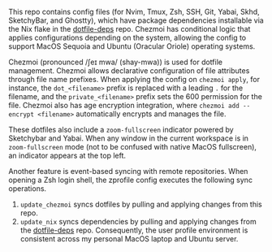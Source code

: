 This repo contains config files (for Nvim, Tmux, Zsh, SSH, Git, Yabai, Skhd, SketchyBar, and Ghostty), which have package dependencies installable via the Nix flake in the [dotfile-deps](https://www.github.com/kevwjin/dotfile-deps) repo. Chezmoi has conditional logic that applies configurations depending on the system, allowing the config to support MacOS Sequoia and Ubuntu (Oracular Oriole) operating systems.

Chezmoi (pronounced /ʃeɪ mwa/ (shay-mwa)) is used for dotfile management. Chezmoi allows declarative configuration of file attributes through file name prefixes. When applying the config on `chezmoi apply`, for instance, the `dot_<filename>` prefix is replaced with a leading `.` for the filename, and the `private_<filename>` prefix sets the 600 permission for the file. Chezmoi also has age encryption integration, where `chezmoi add --encrypt <filename>` automatically encrypts and manages the file.

These dotfiles also include a `zoom-fullscreen` indicator powered by Sketchybar and Yabai. When any window in the current workspace is in `zoom-fullscreen` mode (not to be confused with native MacOS fullscreen), an indicator appears at the top left.

Another feature is event-based syncing with remote repositories. When opening a Zsh login shell, the zprofile config executes the following sync operations.
1. `update_chezmoi` syncs dotfiles by pulling and applying changes from this repo.
2. `update_nix` syncs dependencies by pulling and applying changes from the [dotfile-deps](https://www.github.com/kevwjin/dotfile-deps) repo.
Consequently, the user profile environment is consistent across my personal MacOS laptop and Ubuntu server.
